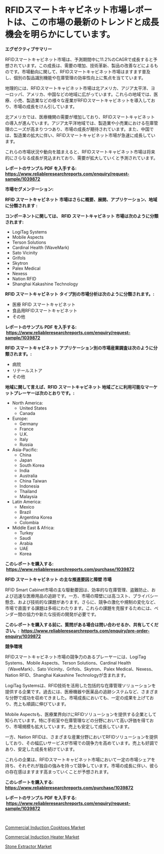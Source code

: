 <p><h1>RFIDスマートキャビネット市場レポートは、この市場の最新のトレンドと成長機会を明らかにしています。</h1></p><p><strong>エグゼクティブサマリー</strong></p>
<p><p>RFIDスマートキャビネット市場は、予測期間中に11.2%のCAGRで成長すると予想されています。この成長は、需要の増加、技術革新、製品の改善などによるものです。市場動向に関して、RFIDスマートキャビネット市場はますます普及し、個別の製品識別機能や在庫管理の効率性向上に焦点を当てています。</p><p>地理的には、RFIDスマートキャビネット市場は北アメリカ、アジア太平洋、ヨーロッパ、アメリカ、中国などの地域に広がっています。これらの地域では、医療、小売、製造業などの様々な産業がRFIDスマートキャビネットを導入しており、市場の成長をけん引しています。</p><p>北アメリカでは、医療機関の需要が増加しており、RFIDスマートキャビネットの導入が進んでいます。アジア太平洋地域では、製造業や小売業における在庫管理のニーズが高まりつつあり、市場の成長が期待されています。また、中国では、製造業の拡大に伴い、RFIDスマートキャビネット市場が急速に成長しています。</p><p>これらの市場状況や動向を踏まえると、RFIDスマートキャビネット市場は将来的にさらなる成長が見込まれており、需要が拡大していくと予測されています。</p></p>
<p><strong>レポートのサンプル PDF を入手する: <a href="https://www.reliableresearchreports.com/enquiry/request-sample/1039872">https://www.reliableresearchreports.com/enquiry/request-sample/1039872</a></strong></p>
<p><strong>市場セグメンテーション:</strong></p>
<p><strong> RFID スマートキャビネット 市場はさらに概要、展開、アプリケーション、地域に分類されます :</strong></p>
<p><strong>コンポーネントに関しては、 RFID スマートキャビネット 市場は次のように分類されます: &nbsp;</strong></p>
<p><ul><li>LogiTag Systems</li><li>Mobile Aspects</li><li>Terson Solutions</li><li>Cardinal Health (WaveMark)</li><li>Sato Vicinity</li><li>Grifols</li><li>Skytron</li><li>Palex Medical</li><li>Nexess</li><li>Nation RFID</li><li>Shanghai Kakashine Technology</li></ul></p>
<p><strong> RFID スマートキャビネット タイプ別の市場分析は次のように分類されます。:</strong></p>
<p><ul><li>医療 RFID スマートキャビネット</li><li>食品用RFIDスマートキャビネット</li><li>その他</li></ul></p>
<p><strong>レポートのサンプル PDF を入手する: &nbsp;<a href="https://www.reliableresearchreports.com/enquiry/request-sample/1039872">https://www.reliableresearchreports.com/enquiry/request-sample/1039872</a></strong></p>
<p><strong> RFID スマートキャビネット アプリケーション別の市場産業調査は次のように分類されます。:</strong></p>
<p><ul><li>病院</li><li>リテールストア</li><li>その他</li></ul></p>
<p><strong>地域に関して言えば、RFID スマートキャビネット 地域ごとに利用可能なマーケットプレーヤーは次のとおりです。:</strong></p>
<p><ul>
    <li>
        North America:
        <ul>
            <li>United States</li>
            <li>Canada</li>
        </ul>
    </li>
    <li>
        Europe:
        <ul>
            <li>Germany</li>
            <li>France</li>
            <li>U.K.</li>
            <li>Italy</li>
            <li>Russia</li>
        </ul>
    </li>
    <li>
        Asia-Pacific:
        <ul>
            <li>China</li>
            <li>Japan</li>
            <li>South Korea</li>
            <li>India</li>
            <li>Australia</li>
            <li>China Taiwan</li>
            <li>Indonesia</li>
            <li>Thailand</li>
            <li>Malaysia</li>
        </ul>
    </li>
    <li>
        Latin America:
        <ul>
            <li>Mexico</li>
            <li>Brazil</li>
            <li>Argentina Korea</li>
            <li>Colombia</li>
        </ul>
    </li>
    <li>
        Middle East & Africa:
        <ul>
            <li>Turkey</li>
            <li>Saudi</li>
            <li>Arabia</li>
            <li>UAE</li>
            <li>Korea</li>
        </ul>
    </li>
    </ul></p>
<p><strong>このレポートを購入する: &nbsp;<a href="https://www.reliableresearchreports.com/purchase/1039872">https://www.reliableresearchreports.com/purchase/1039872</a></strong></p>
<p><strong>RFID スマートキャビネット の主な推進要因と障壁 市場</strong></p>
<p><p>RFID Smart Cabinet市場の主な駆動要因は、効率的な在庫管理、盗難防止、および迅速な医療用品の追跡です。一方、市場の障壁には高コスト、プライバシー懸念、および技術的な課題があります。さらに、競争の激化や規制の変化など、市場で直面する課題は多岐にわたります。これらの課題を克服するためには、ベンダー間の協力や新たな技術の開発が必要です。</p></p>
<p><strong>このレポートを購入する前に、質問がある場合は問い合わせるか、共有してください。:&nbsp; <a href="https://www.reliableresearchreports.com/enquiry/pre-order-enquiry/1039872">https://www.reliableresearchreports.com/enquiry/pre-order-enquiry/1039872</a></strong></p>
<p><strong>競争環境</strong></p>
<p><p>RFIDスマートキャビネット市場の競争力のあるプレーヤーには、LogiTag Systems、Mobile Aspects、Terson Solutions、Cardinal Health（WaveMark）、Sato Vicinity、Grifols、Skytron、Palex Medical、Nexess、Nation RFID、Shanghai Kakashine Technologyが含まれます。</p><p>LogiTag Systemsは、RFID技術を活用した包括的な在庫管理ソリューションを提供する企業です。過去には、医療機器や医薬品の追跡システムなど、さまざまな分野で成功を収めてきました。市場成長においても、一定の成果を上げており、売上も順調に伸びています。</p><p>Mobile Aspectsも、医療業界向けにRFIDソリューションを提供する企業として知られています。特に手術室や在庫管理などの分野において高い評価を得ており、市場規模も拡大しています。売上も安定して成長しています。</p><p>一方、Nation RFIDは、さまざまな産業分野においてRFIDソリューションを提供しており、その幅広いサービスが市場での競争力を高めています。売上も好調であり、安定した成長を続けています。</p><p>これらの企業は、RFIDスマートキャビネット市場において一定の市場シェアを持ち、それぞれが独自の強みを持って競争しています。市場の成長に伴い、彼らの存在感はますます高まっていくことが予想されます。</p></p>
<p><strong>このレポートを購入する: &nbsp; <a href="https://www.reliableresearchreports.com/purchase/1039872">https://www.reliableresearchreports.com/purchase/1039872</a></strong></p>
<p><strong>レポートのサンプル PDF を入手する: &nbsp;<a href="https://www.reliableresearchreports.com/enquiry/request-sample/1039872">https://www.reliableresearchreports.com/enquiry/request-sample/1039872</a></strong><strong></strong></p>
<p>&nbsp;</p>
<p><p><a href="https://view.publitas.com/reportprime-1/commercial-induction-cooktops-market-analysis-examines-its-scope-on-growth-opportunities-and-forecasted-trends-spanning-from-2023-to-2030/">Commercial Induction Cooktops Market</a></p><p><a href="https://view.publitas.com/reportprime-1/commercial-induction-heater-market-size-and-growth-market-segmentation-regional-and-country-breakdowns-and-market-trends-for-period-from-2023-2030/">Commercial Induction Heater Market</a></p><p><a href="https://view.publitas.com/reportprime-1/insights-into-stone-extractor-market-size-analysing-market-share-trends-and-growth-from-2023-to-2030/">Stone Extractor Market</a></p></p>